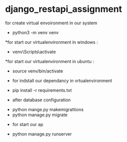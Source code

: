 # django_restapi_assignment

for create virtual envoironment in our system 
- python3 -m venv venv

*for start our virtualenvironment in windows : 
-  venv\Scripts\activate

*for start our virtualenvironment in ubuntu : 
- source venv/bin/activate


* for indstall our dependancy in vrtualenvironment 
- pip install -r requirements.txt


* after database configuration 
- python mange.py makemigrattions 
- python manage.py migrate 

* for start our ap 

- python manage.py runserver 